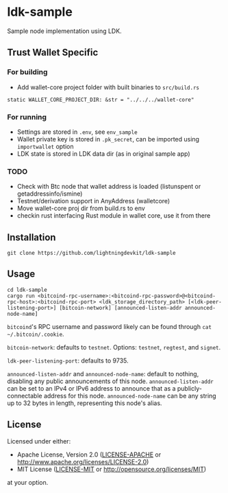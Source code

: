 # ldk-sample
Sample node implementation using LDK.

## Trust Wallet Specific

### For building

- Add wallet-core project folder with built binaries to `src/build.rs`

```
static WALLET_CORE_PROJECT_DIR: &str = "../../../wallet-core"
```

### For running

- Settings are stored in `.env`, see `env_sample`
- Wallet private key is stored in `.pk_secret`, can be imported using `importwallet` option
- LDK state is stored in LDK data dir (as in original sample app)

### TODO

- Check with Btc node that wallet address is loaded (listunspent or getaddressinfo/ismine)
- Testnet/derivation support in AnyAddress (walletcore)
- Move wallet-core proj dir from build.rs to env
- checkin rust interfacing Rust module in wallet core, use it from there






## Installation
```
git clone https://github.com/lightningdevkit/ldk-sample
```

## Usage
```
cd ldk-sample
cargo run <bitcoind-rpc-username>:<bitcoind-rpc-password>@<bitcoind-rpc-host>:<bitcoind-rpc-port> <ldk_storage_directory_path> [<ldk-peer-listening-port>] [bitcoin-network] [announced-listen-addr announced-node-name]
```
`bitcoind`'s RPC username and password likely can be found through `cat ~/.bitcoin/.cookie`.

`bitcoin-network`: defaults to `testnet`. Options: `testnet`, `regtest`, and `signet`.

`ldk-peer-listening-port`: defaults to 9735.

`announced-listen-addr` and `announced-node-name`: default to nothing, disabling any public announcements of this node.
`announced-listen-addr` can be set to an IPv4 or IPv6 address to announce that as a publicly-connectable address for this node.
`announced-node-name` can be any string up to 32 bytes in length, representing this node's alias.

## License

Licensed under either:

 * Apache License, Version 2.0 ([LICENSE-APACHE](LICENSE-APACHE) or http://www.apache.org/licenses/LICENSE-2.0)
 * MIT License ([LICENSE-MIT](LICENSE-MIT) or http://opensource.org/licenses/MIT)

at your option.
